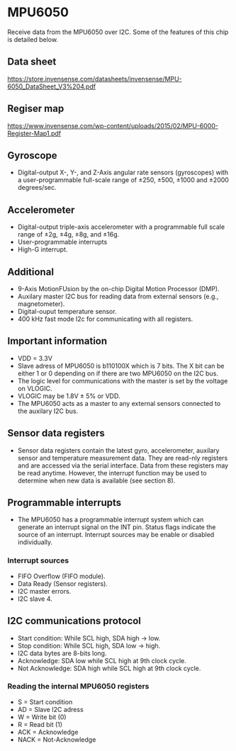 # MPU6050
Receive data from the MPU6050 over I2C. Some of the features of this chip is detailed below. 

## Data sheet
https://store.invensense.com/datasheets/invensense/MPU-6050_DataSheet_V3%204.pdf

## Regiser map
https://www.invensense.com/wp-content/uploads/2015/02/MPU-6000-Register-Map1.pdf

## Gyroscope
 * Digital-output X-, Y-, and Z-Axis angular rate sensors (gyroscopes) with a user-programmable full-scale range of ±250, ±500, ±1000 and ±2000 degrees/sec.

## Accelerometer
  * Digital-output triple-axis accelerometer with a programmable full scale range of ±2g, ±4g, ±8g, and ±16g.
  * User-programmable interrupts
  * High-G interrupt.

## Additional
  * 9-Axis MotionFUsion by the on-chip Digital Motion Processor (DMP).
  * Auxilary master I2C bus for reading data from external sensors (e.g., magnetometer).
  * Digital-ouput temperature sensor.
  * 400 kHz fast mode I2c for communicating with all registers.

## Important information
  - VDD = 3.3V
  - Slave adress of MPU6050 is b110100X which is 7 bits. The X bit can be either 1 or 0 depending on if there are two MPU6050 on the I2C bus.
  - The logic level for communications with the master is set by the voltage on VLOGIC.
  - VLOGIC may be 1.8V ± 5% or VDD.
  - The MPU6050 acts as a master to any external sensors connected to the auxilary I2C bus.

## Sensor data registers
  - Sensor data registers contain the latest gyro, accelerometer, auxilary sensor and temperature measurement data. They are read-nly registers and are accessed via the serial interface. Data from these registers may be read anytime. However, the interrupt function may be used to determine when new data is available (see section 8).

 ## Programmable interrupts
  - The MPU6050 has a programmable interrupt system which can generate an interrupt signal on the INT pin. Status flags indicate the source of an interrupt. Interrupt sources may be enable or disabled individually.
  ### Interrupt sources
  - FIFO Overflow (FIFO module).
  - Data Ready (Sensor registers).
  - I2C master errors.
  - I2C slave 4.
 
 ## I2C communications protocol
  - Start condition: While SCL high, SDA high -> low.
  - Stop condition: While SCL high, SDA low -> high.
  - I2C data bytes are 8-bits long.
  - Acknowledge: SDA low while SCL high at 9th clock cycle.
  - Not Acknowledge: SDA high while SCL high at 9th clock cycle.
  
  ### Reading the internal MPU6050 registers
   - S = Start condition
   - AD = Slave I2C adress
   - W = Write bit (0)
   - R = Read bit (1)
   - ACK = Acknowledge
   - NACK = Not-Acknowledge

